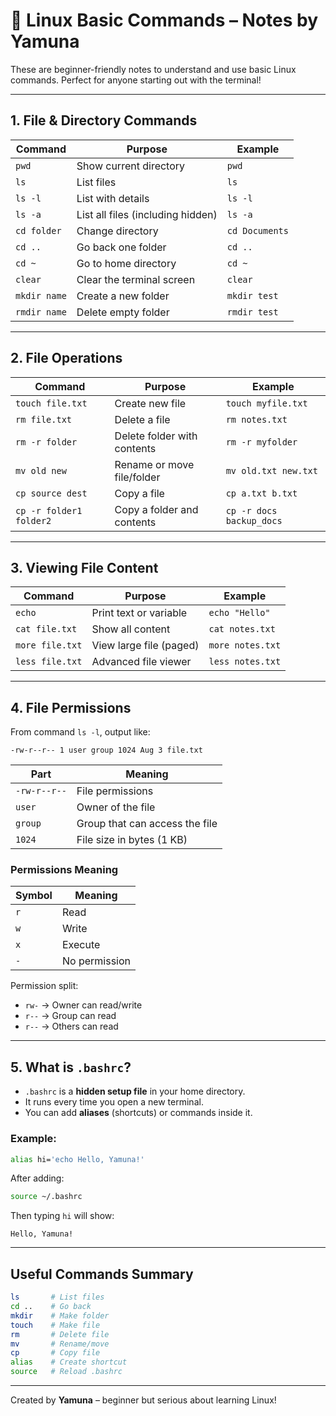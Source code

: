 # 🐧 Linux Basic Commands – Notes by Yamuna

These are beginner-friendly notes to understand and use basic Linux commands. Perfect for anyone starting out with the terminal!

---

##  1. File & Directory Commands

| Command        | Purpose                           | Example                        |
|---------------|-----------------------------------|--------------------------------|
| `pwd`         | Show current directory            | `pwd`                          |
| `ls`          | List files                        | `ls`                           |
| `ls -l`       | List with details                 | `ls -l`                        |
| `ls -a`       | List all files (including hidden) | `ls -a`                        |
| `cd folder`   | Change directory                  | `cd Documents`                 |
| `cd ..`       | Go back one folder                | `cd ..`                        |
| `cd ~`        | Go to home directory              | `cd ~`                         |
| `clear`       | Clear the terminal screen         | `clear`                        |
| `mkdir name`  | Create a new folder               | `mkdir test`                   |
| `rmdir name`  | Delete empty folder               | `rmdir test`                   |

---

##  2. File Operations

| Command                | Purpose                             | Example                                |
|------------------------|-------------------------------------|----------------------------------------|
| `touch file.txt`       | Create new file                     | `touch myfile.txt`                     |
| `rm file.txt`          | Delete a file                       | `rm notes.txt`                         |
| `rm -r folder`         | Delete folder with contents         | `rm -r myfolder`                       |
| `mv old new`           | Rename or move file/folder          | `mv old.txt new.txt`                   |
| `cp source dest`       | Copy a file                         | `cp a.txt b.txt`                       |
| `cp -r folder1 folder2`| Copy a folder and contents          | `cp -r docs backup_docs`               |

---

##  3. Viewing File Content

| Command         | Purpose                      | Example              |
|-----------------|------------------------------|----------------------|
| `echo`          | Print text or variable       | `echo "Hello"`       |
| `cat file.txt`  | Show all content             | `cat notes.txt`      |
| `more file.txt` | View large file (paged)      | `more notes.txt`     |
| `less file.txt` | Advanced file viewer         | `less notes.txt`     |

---

##  4. File Permissions

From command `ls -l`, output like:
```
-rw-r--r-- 1 user group 1024 Aug 3 file.txt
```

| Part         | Meaning                             |
|--------------|-------------------------------------|
| `-rw-r--r--` | File permissions                    |
| `user`       | Owner of the file                  |
| `group`      | Group that can access the file     |
| `1024`       | File size in bytes (1 KB)          |

###  Permissions Meaning

| Symbol | Meaning    |
|--------|------------|
| `r`    | Read       |
| `w`    | Write      |
| `x`    | Execute    |
| `-`    | No permission |

Permission split:
- `rw-` → Owner can read/write
- `r--` → Group can read
- `r--` → Others can read

---

##  5. What is `.bashrc`?

- `.bashrc` is a **hidden setup file** in your home directory.
- It runs every time you open a new terminal.
- You can add **aliases** (shortcuts) or commands inside it.

###  Example:

```bash
alias hi='echo Hello, Yamuna!'
```

After adding:
```bash
source ~/.bashrc
```
Then typing `hi` will show:  
```
Hello, Yamuna!
```

---

##  Useful Commands Summary

```bash
ls       # List files
cd ..    # Go back
mkdir    # Make folder
touch    # Make file
rm       # Delete file
mv       # Rename/move
cp       # Copy file
alias    # Create shortcut
source   # Reload .bashrc
```

---

Created by **Yamuna** – beginner but serious about learning Linux! 
